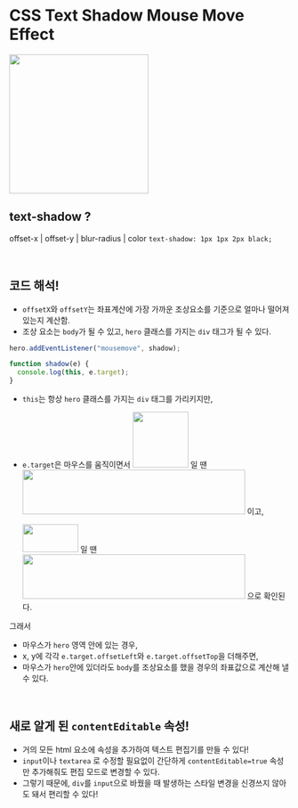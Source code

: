 # CSS Text Shadow Mouse Move Effect

<img src="https://user-images.githubusercontent.com/56066290/189621504-274cddde-0aeb-4537-b17b-f01df2680890.gif" width="" height="250" />

## text-shadow ?

offset-x | offset-y | blur-radius | color
`text-shadow: 1px 1px 2px black;`

<br/>

## 코드 해석!

- `offsetX`와 `offsetY`는 좌표계산에 가장 가까운 조상요소를 기준으로 얼마나 떨어져있는지 계산함.
- 조상 요소는 `body`가 될 수 있고, `hero` 클래스를 가지는 `div` 태그가 될 수 있다.

```js
hero.addEventListener("mousemove", shadow);

function shadow(e) {
  console.log(this, e.target);
}
```

- `this`는 항상 `hero` 클래스를 가지는 `div` 태그를 가리키지만,
- `e.target`은 마우스를 움직이면서
  <img src="https://user-images.githubusercontent.com/56066290/189603922-b31506ae-d71f-4cc5-8c60-604c0c180e4f.png" width="100" height="100" />
  일 땐
  <img src="https://user-images.githubusercontent.com/56066290/189603719-c38a29c0-9c07-4d17-a034-56897213b86d.png" width="400" height="80" />
  이고,

  <img src="https://user-images.githubusercontent.com/56066290/189603974-43b76137-a248-4dc1-940a-2f44fc062c17.png" width="100" height="50" />
  일 땐
  <img src="https://user-images.githubusercontent.com/56066290/189603778-20303789-b08a-4562-a153-6546524ffe79.png" width="400" height="80" />
  으로 확인된다.

그래서

- 마우스가 `hero` 영역 안에 있는 경우,
- x, y에 각각 `e.target.offsetLeft`와 `e.target.offsetTop`을 더해주면,
- 마우스가 `hero`안에 있더라도 `body`를 조상요소를 했을 경우의 좌표값으로 계산해 낼 수 있다.

<br/>

## 새로 알게 된 `contentEditable` 속성!

- 거의 모든 html 요소에 속성을 추가하여 텍스트 편집기를 만들 수 있다!
- `input`이나 `textarea` 로 수정할 필요없이 간단하게 `contentEditable=true` 속성만 추가해줘도 편집 모드로 변경할 수 있다.
- 그렇기 때문에, `div`를 `input`으로 바꿨을 때 발생하는 스타일 변경을 신경쓰지 않아도 돼서 편리할 수 있다!
